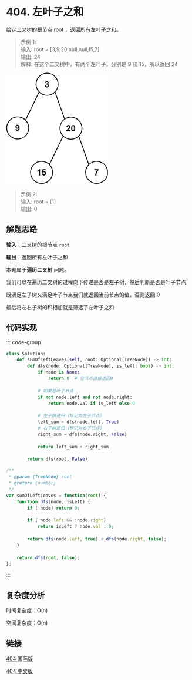 # 404. 左叶子之和 <Badge type="tip" text="Easy" />

给定二叉树的根节点 root ，返回所有左叶子之和。

>示例 1:   
输入: root = [3,9,20,null,null,15,7]   
输出: 24   
解释: 在这个二叉树中，有两个左叶子，分别是 9 和 15，所以返回 24

![404](./assets/404.png)

>示例 2:  
输入: root = [1]  
输出: 0

## 解题思路

**输入**：二叉树的根节点 `root`

**输出**：返回所有左叶子之和

本题属于**遍历二叉树** 问题。

我们可以在遍历二叉树的过程向下传递是否是左子树，然后判断是否是叶子节点

既满足左子树又满足叶子节点我们就返回当前节点的值，否则返回 0

最后将左右子树的和相加就是筛选了左叶子之和

## 代码实现

::: code-group

```python
class Solution:
    def sumOfLeftLeaves(self, root: Optional[TreeNode]) -> int:
        def dfs(node: Optional[TreeNode], is_left: bool) -> int:
            if node is None:
                return 0  # 空节点直接返回0
            
            # 如果是叶子节点
            if not node.left and not node.right:
                return node.val if is_left else 0
            
            # 左子树递归（标记为左子节点）
            left_sum = dfs(node.left, True)
            # 右子树递归（标记为右子节点）
            right_sum = dfs(node.right, False)
            
            return left_sum + right_sum
        
        return dfs(root, False)
```

```javascript
/**
 * @param {TreeNode} root
 * @return {number}
 */
var sumOfLeftLeaves = function(root) {
    function dfs(node, isLeft) {
        if (!node) return 0;

        if (!node.left && !node.right)
            return isLeft ? node.val : 0;

        return dfs(node.left, true) + dfs(node.right, false);
    }

    return dfs(root, false);
};
```

:::

## 复杂度分析

时间复杂度：O(n)

空间复杂度：O(n)

## 链接

[404 国际版](https://leetcode.com/problems/sum-of-left-leaves/description/)

[404 中文版](https://leetcode.cn/problems/sum-of-left-leaves/description/)
